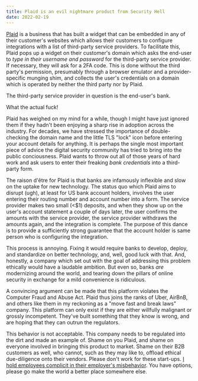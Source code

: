 ```yaml
---
title: Plaid is an evil nightmare product from Security Hell
date: 2022-02-19
---
```


[Plaid] is a business that has built a widget that can be embedded in any of
their customer's websites which allows their customers to configure integrations
with a list of third-party service providers. To facilitate this, Plaid pops up
a widget on their customer's domain which asks the end-user to *type in their
username and password* for the third-party service provider. If necessary, they
will ask for a 2FA code. This is done without the third party's permission,
presumably through a browser emulator and a provider-specific munging shim, and
collects the user's credentials on a domain which is operated by neither the
third party nor by Plaid.

[Plaid]: https://plaid.com

The third-party service provider in question is the end-user's bank.

What the actual fuck!

Plaid has weighed on my mind for a while, though I might have just ignored them
if they hadn't been enjoying a sharp rise in adoption across the industry. For
decades, we have stressed the importance of double-checking the domain name and
the little TLS "lock" icon before entering your account details for anything. It
is perhaps the single most important piece of advice the digital security
community has tried to bring into the public conciousness. Plaid wants to throw
out all of those years of hard work and ask users to enter their freaking *bank
credentials* into a third-party form.

The raison d'être for Plaid is that banks are infamously inflexible and slow on
the uptake for new technology. The status quo which Plaid aims to disrupt (ugh),
at least for US bank account holders, involves the user entering their routing
number and account number into a form. The service provider makes two small
(\<$1) deposits, and when they show up on the user's account statement a couple
of days later, the user confirms the amounts with the service provider, the
service provider withdraws the amounts again, and the integration is complete.
The purpose of this dance is to provide a sufficiently strong guarantee that the
account holder is same person who is configuring the integration.

This process is annoying. Fixing it would require banks to develop, deploy, and
standardize on better technology, and, well, good luck with that. And, honestly,
a company which set out with the goal of addressing this problem ethically would
have a laudable ambition. But even so, banks *are* modernizing around the world,
and tearing down the pillars of online security in exchange for a mild
convenience is ridiculous.

A convincing argument can be made that this platform violates the Computer Fraud
and Abuse Act. Plaid thus joins the ranks of Uber, AirBnB, and others like them
in my reckoning as a "move fast and break laws" company. This platform can only
exist if they are either willfully malignant or grossly incompetent. They've
built something that they know is wrong, and are hoping that they can outrun the
regulators.

This behavior is not acceptable. This company needs to be regulated into the
dirt and made an example of. Shame on you Plaid, and shame on everyone involved
in bringing this product to market. Shame on their B2B customers as well, who
cannot, such as they may like to, offload ethical due-diligence onto their
vendors. Please don't work for these start-ups. [I hold employees complicit in
their employer's misbehavior][0]. You have options, please go make the world a
better place somewhere else.

[0]: https://drewdevault.com/2020/05/05/We-are-complicit-in-our-employers-deeds.html
